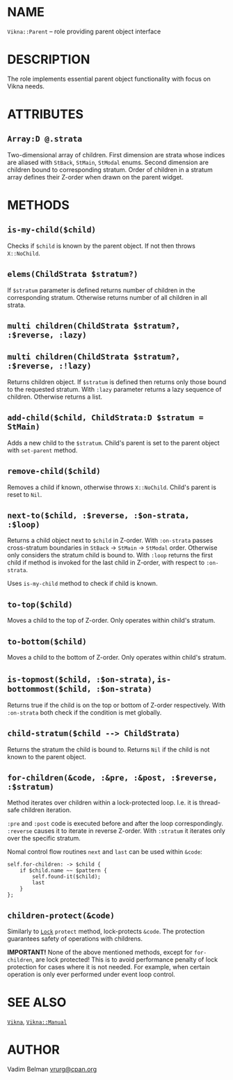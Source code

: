 NAME
====



`Vikna::Parent` – role providing parent object interface

DESCRIPTION
===========



The role implements essential parent object functionality with focus on Vikna needs.

ATTRIBUTES
==========



`Array:D @.strata`
------------------

Two-dimensional array of children. First dimension are strata whose indices are aliased with `StBack`, `StMain`, `StModal` enums. Second dimension are children bound to corresponding stratum. Order of children in a stratum array defines their Z-order when drawn on the parent widget.

METHODS
=======



`is-my-child($child)`
---------------------

Checks if `$child` is known by the parent object. If not then throws `X::NoChild`.

`elems(ChildStrata $stratum?)`
------------------------------

If `$stratum` parameter is defined returns number of children in the corresponding stratum. Otherwise returns number of all children in all strata.

`multi children(ChildStrata $stratum?, :$reverse, :lazy)`
---------------------------------------------------------

`multi children(ChildStrata $stratum?, :$reverse, :!lazy)`
----------------------------------------------------------

Returns children object. If `$stratum` is defined then returns only those bound to the requested stratum. With `:lazy` parameter returns a lazy sequence of children. Otherwise returns a list.

`add-child($child, ChildStrata:D $stratum = StMain)`
----------------------------------------------------

Adds a new child to the `$stratum`. Child's parent is set to the parent object with `set-parent` method.

`remove-child($child)`
----------------------

Removes a child if known, otherwise throws `X::NoChild`. Child's parent is reset to `Nil`.

`next-to($child, :$reverse, :$on-strata, :$loop)`
-------------------------------------------------

Returns a child object next to `$child` in Z-order. With `:on-strata` passes cross-stratum boundaries in `StBack` -> `StMain` -> `StModal` order. Otherwise only considers the stratum child is bound to. With `:loop` returns the first child if method is invoked for the last child in Z-order, with respect to `:on-strata`.

Uses `is-my-child` method to check if child is known.

`to-top($child)`
----------------

Moves a child to the top of Z-order. Only operates within child's stratum.

`to-bottom($child)`
-------------------

Moves a child to the bottom of Z-order. Only operates within child's stratum.

`is-topmost($child, :$on-strata)`, `is-bottommost($child, :$on-strata)`
-----------------------------------------------------------------------

Returns true if the child is on the top or bottom of Z-order respectively. With `:on-strata` both check if the condition is met globally.

`child-stratum($child --> ChildStrata)`
---------------------------------------

Returns the stratum the child is bound to. Returns `Nil` if the child is not known to the parent object.

`for-children(&code, :&pre, :&post, :$reverse, :$stratum)`
----------------------------------------------------------

Method iterates over children within a lock-protected loop. I.e. it is thread-safe children iteration.

`:pre` and `:post` code is executed before and after the loop correspondingly. `:reverse` causes it to iterate in reverse Z-order. With `:stratum` it iterates only over the specific stratum.

Nomal control flow routines `next` and `last` can be used within `&code`:

    self.for-children: -> $child {
        if $child.name ~~ $pattern {
            self.found-it($child);
            last
        }
    };

`children-protect(&code)`
-------------------------

Similarly to [`Lock`](https://docs.raku.org/type/Lock) `protect` method, lock-protects `&code`. The protection guarantees safety of operations with childrens.

**IMPORTANT!** None of the above mentioned methods, except for `for-children`, are lock protected! This is to avoid performance penalty of lock protection for cases where it is not needed. For example, when certain operation is only ever performed under event loop control.

SEE ALSO
========

[`Vikna`](https://github.com/vrurg/raku-Vikna/blob/v0.0.3/docs/md/Vikna.md), [`Vikna::Manual`](https://github.com/vrurg/raku-Vikna/blob/v0.0.3/docs/md/Vikna/Manual.md)

AUTHOR
======



Vadim Belman <vrurg@cpan.org>

